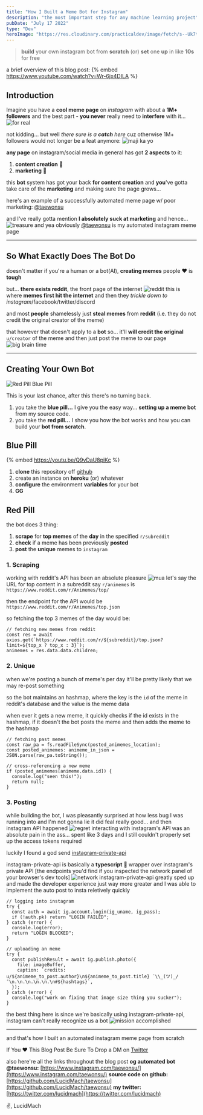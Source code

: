 ```yaml
---
title: "How I Built a Meme Bot for Instagram"
description: "the most important step for any machine learning project"
pubDate: "July 17 2022"
type: "Dev"
heroImage: "https://res.cloudinary.com/practicaldev/image/fetch/s--Uk7tuMu8--/c_imagga_scale,f_auto,fl_progressive,h_420,q_auto,w_1000/https://dev-to-uploads.s3.amazonaws.com/uploads/articles/g18b2sintsiami63n4wo.png"
---
```


> **build** your own instagram bot from **scratch** (or) **set** one **up** in like **10s** for free

a brief overview of this blog post:
{% embed https://www.youtube.com/watch?v=Wr-6jx4DILA %}

## Introduction

Imagine you have a **cool meme page** on _instagram_ with about a **1M+ followers** and the best part - **you never** really need to **interfere** with it...
![for real](https://dev-to-uploads.s3.amazonaws.com/uploads/articles/eefd4ew38ryyrfk6m5nk.png)

not kidding... but well _there sure is a **catch** here_ cuz otherwise 1M+ followers would not longer be a feat anymore:
![maji ka yo](https://dev-to-uploads.s3.amazonaws.com/uploads/articles/xfqpvt01di70r4pnze17.png)

**any page** on instagram/social media in general has got **2 aspects** to it:

1. **content creation** 🎨
2. **marketing** 📢

this **bot** system has got your back **for content creation** and **you**'ve gotta take care of the **marketing** and making sure the page grows...

here's an example of a successfully automated meme page w/ poor marketing: [@taewonsu](https://www.instagram.com/taewonsu/)

and I've really gotta mention **I absolutely suck at marketing** and hence...
![treasure](https://dev-to-uploads.s3.amazonaws.com/uploads/articles/8pmo7xyan1vsfc6gx2vd.png)
and yea obviously [@taewonsu](https://www.instagram.com/taewonsu/) is my automated instagram meme page

---

## So What Exactly Does The Bot Do

doesn't matter if you're a human or a bot(AI), **creating memes** people ❤️ is **tough**

but... **there exists reddit**, the front page of the internet
![reddit](https://dev-to-uploads.s3.amazonaws.com/uploads/articles/0yradeckntcd0fzbsu1b.png)
this is where **memes first hit the internet** and then they _trickle down to instagram_/facebook/twitter/discord

and most **people** shamelessly just **steal memes** from **reddit** (i.e. they do not credit the original creator of the meme)

that however that doesn't apply to a **bot** so... it'll **will credit the original** `u/creator` of the meme and then just post the meme to our page
![big brain time](https://dev-to-uploads.s3.amazonaws.com/uploads/articles/n5ns03l6l9nje84nu60b.png)

---

## Creating Your Own Bot

![Red Pill Blue Pill](https://dev-to-uploads.s3.amazonaws.com/uploads/articles/avmp3hvp3imkifado5b4.png)

This is your last chance, after this there's no turning back.

1. you take the **blue pill...** I give you the easy way... **setting up a meme bot** from my source code.
2. you take the **red pill...** I show you how the bot works and how you can build your **bot from scratch**.

## Blue Pill

{% embed https://youtu.be/Q9vDaU8piKc %}

1. **clone** this repository off [github](https://github.com/LucidMach/taewonsu)
2. create an instance on **heroku** (or) whatever
3. **configure** the environment **variables** for your bot
4. **GG**

## Red Pill

the bot does 3 thing:

1. **scrape** for **top memes** of the **day** in the specified `r/subreddit`
2. **check** if a meme has been previously **posted**
3. **post** the **unique** memes to `instagram`

### 1. Scraping

working with reddit's API has been an absolute pleasure
![mua](https://dev-to-uploads.s3.amazonaws.com/uploads/articles/ivp6qn9a9lfadei6bmyt.png)
let's say the URL for top content in a subreddit say `r/animemes` is `https://www.reddit.com/r/Animemes/top/`

then the endpoint for the API would be `https://www.reddit.com/r/Animemes/top.json`

so fetching the top 3 memes of the day would be:

```
// fetching new memes from reddit
const res = await axios.get(`https://www.reddit.com/r/${subreddit}/top.json?limit=${top_x ? top_x : 3}`);
animemes = res.data.data.children;
```

### 2. Unique

when we're posting a bunch of meme's per day it'll be pretty likely that we may re-post something

so the bot maintains an hashmap, where the key is the `id` of the meme in reddit's database and the value is the meme data

when ever it gets a new meme, it quickly checks if the id exists in the hashmap, if it doesn't the bot posts the meme and then adds the meme to the hashmap

```
// fetching past memes
const raw_pa = fs.readFileSync(posted_animemes_location);
const posted_animemes: animeme_in_json = JSON.parse(raw_pa.toString());

// cross-referencing a new meme
if (posted_animemes[animeme.data.id]) {
  console.log("seen this!");
  return null;
}
```

### 3. Posting

while building the bot, I was pleasantly surprised at how less bug I was running into and I'm not gonna lie it did feal really good... and then instagram API happened
![regret](https://dev-to-uploads.s3.amazonaws.com/uploads/articles/p94y4mkpk229yjvmfi5o.png)
interacting with instagram's API was an absolute pain in the ass... spent like 3 days and I still couldn't properly set up the access tokens required

luckily I found a god send [instagram-private-api](https://www.npmjs.com/package/instagram-private-api)

instagram-private-api is basically a **typescript** 🤩 wrapper over instagram's private API [the endpoints you'd find if you inspected the network panel of your browser's dev tools]
![network](https://dev-to-uploads.s3.amazonaws.com/uploads/articles/x0be9f4x5r9xqhinnjr8.png)
instagram-private-api greatly sped up and made the developer experience just way more greater and I was able to implement the auto post to insta reletively quickly

```
// logging into instagram
try {
  const auth = await ig.account.login(ig_uname, ig_pass);
  if (!auth.pk) return "LOGIN FAILED";
} catch (error) {
  console.log(error);
  return "LOGIN BLOCKED";
}

// uploading an meme
try {
  const publishResult = await ig.publish.photo({
    file: imageBuffer,
    caption: `credits: u/${animeme_to_post.author}\n${animeme_to_post.title} ¯\\_(ツ)_/¯\n.\n.\n.\n.\n.\n#${hashtags}`,
  });
} catch (error) {
  console.log("work on fixing that image size thing you sucker");
}
```

the best thing here is since we're basically using instagram-private-api, instagram can't really recognize us a bot
![mission accomplished](https://dev-to-uploads.s3.amazonaws.com/uploads/articles/omqo1itugbw2ip30ozek.png)

---

and that's how I built an automated instagram meme page from scratch

If You ❤️ This Blog Post
Be Sure To Drop a DM on [Twitter](https://twitter.com/lucidmach)

also here're all the links throughout the blog post
**og automated bot @taewonsu:** [https://www.instagram.com/taewonsu/](https://www.instagram.com/taewonsu/)
**source code on github:** [https://github.com/LucidMach/taewonsu](https://github.com/LucidMach/taewonsu)
**my twitter:** [https://twitter.com/lucidmach](https://twitter.com/lucidmach)

✌️,
LucidMach
